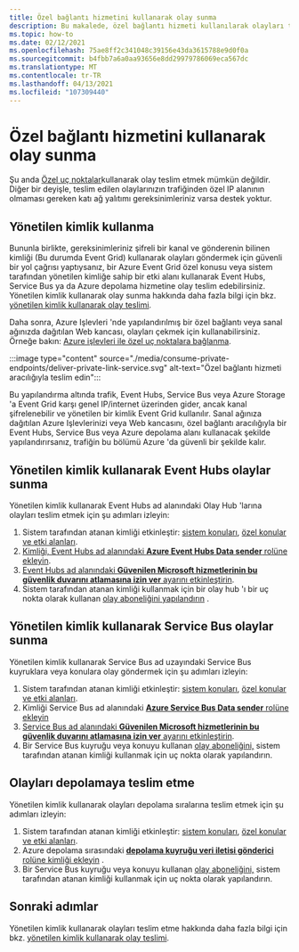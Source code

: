 ```yaml
---
title: Özel bağlantı hizmetini kullanarak olay sunma
description: Bu makalede, özel bağlantı hizmeti kullanılarak olayları teslim edemeyecek sınırlamanın nasıl giderileceği açıklanmaktadır.
ms.topic: how-to
ms.date: 02/12/2021
ms.openlocfilehash: 75ae8ff2c341048c39156e43da3615788e9d0f0a
ms.sourcegitcommit: b4fbb7a6a0aa93656e8dd29979786069eca567dc
ms.translationtype: MT
ms.contentlocale: tr-TR
ms.lasthandoff: 04/13/2021
ms.locfileid: "107309440"
---
```

# <a name="deliver-events-using-private-link-service"></a>Özel bağlantı hizmetini kullanarak olay sunma
Şu anda [Özel uç noktalar](../private-link/private-endpoint-overview.md)kullanarak olay teslim etmek mümkün değildir. Diğer bir deyişle, teslim edilen olaylarınızın trafiğinden özel IP alanının olmaması gereken katı ağ yalıtımı gereksinimleriniz varsa destek yoktur. 

## <a name="use-managed-identity"></a>Yönetilen kimlik kullanma
Bununla birlikte, gereksinimleriniz şifreli bir kanal ve gönderenin bilinen kimliği (Bu durumda Event Grid) kullanarak olayları göndermek için güvenli bir yol çağrısı yaptıysanız, bir Azure Event Grid özel konusu veya sistem tarafından yönetilen kimliğe sahip bir etki alanı kullanarak Event Hubs, Service Bus ya da Azure depolama hizmetine olay teslim edebilirsiniz. Yönetilen kimlik kullanarak olay sunma hakkında daha fazla bilgi için bkz. [yönetilen kimlik kullanarak olay teslimi](managed-service-identity.md). 

Daha sonra, Azure Işlevleri 'nde yapılandırılmış bir özel bağlantı veya sanal ağınızda dağıtılan Web kancası, olayları çekmek için kullanabilirsiniz. Örneğe bakın: [Azure işlevleri ile özel uç noktalara bağlanma](/samples/azure-samples/azure-functions-private-endpoints/connect-to-private-endpoints-with-azure-functions/).


:::image type="content" source="./media/consume-private-endpoints/deliver-private-link-service.svg" alt-text="Özel bağlantı hizmeti aracılığıyla teslim edin":::


Bu yapılandırma altında trafik, Event Hubs, Service Bus veya Azure Storage 'a Event Grid karşı genel IP/internet üzerinden gider, ancak kanal şifrelenebilir ve yönetilen bir kimlik Event Grid kullanılır. Sanal ağınıza dağıtılan Azure Işlevlerinizi veya Web kancasını, özel bağlantı aracılığıyla bir Event Hubs, Service Bus veya Azure depolama alanı kullanacak şekilde yapılandırırsanız, trafiğin bu bölümü Azure 'da güvenli bir şekilde kalır.

## <a name="deliver-events-to-event-hubs-using-managed-identity"></a>Yönetilen kimlik kullanarak Event Hubs olaylar sunma
Yönetilen kimlik kullanarak Event Hubs ad alanındaki Olay Hub 'larına olayları teslim etmek için şu adımları izleyin:

1. Sistem tarafından atanan kimliği etkinleştir: [sistem konuları](enable-identity-system-topics.md), [özel konular ve etki alanları](enable-identity-custom-topics-domains.md).  
1. [Kimliği, Event Hubs ad alanındaki **Azure Event Hubs Data sender** rolüne ekleyin](../event-hubs/authenticate-managed-identity.md#to-assign-azure-roles-using-the-azure-portal).
1. [Event Hubs ad alanındaki **Güvenilen Microsoft hizmetlerinin bu güvenlik duvarını atlamasına izin ver** ayarını etkinleştirin](../event-hubs/event-hubs-service-endpoints.md#trusted-microsoft-services). 
1. Sistem tarafından atanan kimliği kullanmak için bir olay hub 'ı bir uç nokta olarak kullanan [olay aboneliğini yapılandırın](managed-service-identity.md#create-event-subscriptions-that-use-an-identity) .

## <a name="deliver-events-to-service-bus-using-managed-identity"></a>Yönetilen kimlik kullanarak Service Bus olaylar sunma
Yönetilen kimlik kullanarak Service Bus ad uzayındaki Service Bus kuyruklara veya konulara olay göndermek için şu adımları izleyin:

1. Sistem tarafından atanan kimliği etkinleştir: [sistem konuları](enable-identity-system-topics.md), [özel konular ve etki alanları](enable-identity-custom-topics-domains.md). 
1. Kimliği Service Bus ad alanındaki [ **Azure Service Bus Data sender** rolüne ekleyin](../service-bus-messaging/service-bus-managed-service-identity.md#azure-built-in-roles-for-azure-service-bus)
1. [Service Bus ad alanındaki **Güvenilen Microsoft hizmetlerinin bu güvenlik duvarını atlamasına izin ver** ayarını etkinleştirin](../service-bus-messaging/service-bus-service-endpoints.md#trusted-microsoft-services). 
1. Bir Service Bus kuyruğu veya konuyu kullanan [olay aboneliğini,](managed-service-identity.md) sistem tarafından atanan kimliği kullanmak için uç nokta olarak yapılandırın.

## <a name="deliver-events-to-storage"></a>Olayları depolamaya teslim etme 
Yönetilen kimlik kullanarak olayları depolama sıralarına teslim etmek için şu adımları izleyin:

1. Sistem tarafından atanan kimliği etkinleştir: [sistem konuları](enable-identity-system-topics.md), [özel konular ve etki alanları](enable-identity-custom-topics-domains.md). 
1. Azure depolama sırasındaki [ **depolama kuyruğu veri iletisi gönderici** rolüne kimliği ekleyin](../storage/common/storage-auth-aad-rbac-portal.md) .
1. Bir Service Bus kuyruğu veya konuyu kullanan [olay aboneliğini,](managed-service-identity.md#create-event-subscriptions-that-use-an-identity) sistem tarafından atanan kimliği kullanmak için uç nokta olarak yapılandırın.


## <a name="next-steps"></a>Sonraki adımlar
Yönetilen kimlik kullanarak olayları teslim etme hakkında daha fazla bilgi için bkz. [yönetilen kimlik kullanarak olay teslimi](managed-service-identity.md). 
